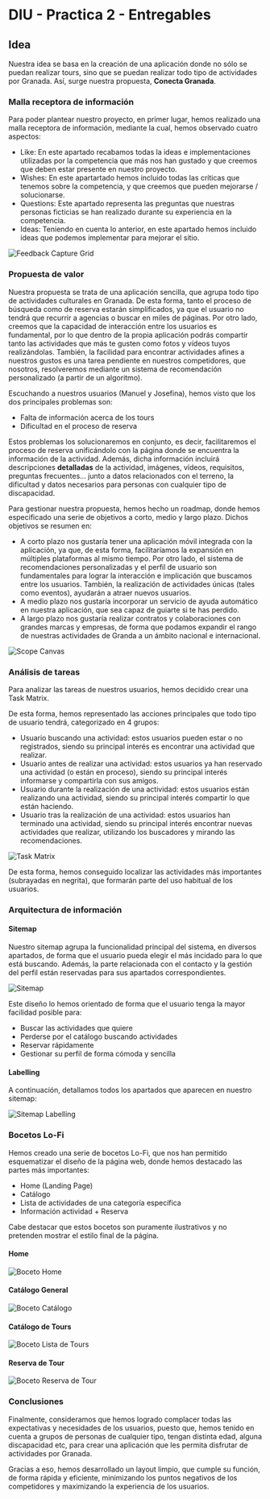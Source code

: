# DIU - Practica 2 - Entregables

## Idea
Nuestra idea se basa en la creación de una aplicación donde no sólo se puedan realizar tours, sino que se puedan realizar todo tipo de actividades 
por Granada. Así, surge nuestra propuesta, **Conecta Granada**.


### Malla receptora de información
Para poder plantear nuestro proyecto, en primer lugar, hemos realizado una malla receptora de información, mediante la cual, hemos observado cuatro aspectos:
  - Like: En este apartado recabamos todas la ideas e implementaciones utilizadas por la competencia que más nos han gustado y que creemos que deben estar presente en
  nuestro proyecto.
  - Wishes: En este apartartado hemos incluido todas las críticas que tenemos sobre la competencia, y que creemos que pueden mejorarse / solucionarse.
  - Questions: Este apartado representa las preguntas que nuestras personas ficticias se han realizado durante su experiencia en la competencia.
  - Ideas: Teniendo en cuenta lo anterior, en este apartado hemos incluido ideas que podemos implementar para mejorar el sitio.

<img align="center" src="./FeedbackCaptureGrid.png" alt="Feedback Capture Grid"/>

### Propuesta de valor
Nuestra propuesta se trata de una aplicación sencilla, que agrupa todo tipo de actividades culturales en Granada. De esta forma, tanto el proceso de búsqueda
como de reserva estarán simplificados, ya que el usuario no tendrá que recurrir a agencias o buscar en miles de páginas.
Por otro lado, creemos que la capacidad de interacción entre los usuarios es fundamental, por lo que dentro de la propia aplicación podrás compartir tanto las actividades que más te gusten como fotos y vídeos tuyos realizándolas.
También, la facilidad para encontrar actividades afines a nuestros gustos es una tarea pendiente en nuestros competidores, que nosotros, resolveremos mediante un sistema de recomendación personalizado (a partir de un algoritmo).

Escuchando a nuestros usuarios (Manuel y Josefina), hemos visto que los dos principales problemas son:
- Falta de información acerca de los tours
- Dificultad en el proceso de reserva

Estos problemas los solucionaremos en conjunto, es decir, facilitaremos el proceso de reserva unificándolo con la página donde se encuentra la información de la actividad. Además, dicha información incluirá descripciones **detalladas** de la actividad, imágenes, vídeos, requisitos, preguntas frecuentes... junto a datos relacionados con el terreno, la dificultad y datos necesarios para personas con cualquier tipo de discapacidad.

Para gestionar nuestra propuesta, hemos hecho un roadmap, donde hemos especificado una serie de objetivos a corto, medio y largo plazo. Dichos objetivos se resumen en:
- A corto plazo nos gustaría tener una aplicación móvil integrada con la aplicación, ya que, de esta forma, facilitaríamos la expansión en múltiples plataformas al mismo tiempo. Por otro lado, el sistema de recomendaciones personalizadas y el perfil de usuario son fundamentales para lograr la interacción e implicación que buscamos entre los usuarios. También, la realización de actividades únicas (tales como eventos), ayudarán a atraer nuevos usuarios.
- A medio plazo nos gustaría incorporar un servicio de ayuda automático en nuestra aplicación, que sea capaz de guiarte si te has perdido.
- A largo plazo nos gustaría realizar contratos y colaboraciones con grandes marcas y empresas, de forma que podamos expandir el rango de nuestras actividades de Granda a un ámbito nacional e internacional.

<img align="center" src="./ScopeCanvas.png" alt="Scope Canvas"/>


### Análisis de tareas
Para analizar las tareas de nuestros usuarios, hemos decidido crear una Task Matrix.

De esta forma, hemos representado las acciones principales que todo tipo de usuario tendrá, categorizado en 4 grupos:
- Usuario buscando una actividad: estos usuarios pueden estar o no registrados, siendo su principal interés es encontrar una actividad que realizar.
- Usuario antes de realizar una actividad: estos usuarios ya han reservado una actividad (o están en proceso), siendo su principal interés informarse y compartirla con sus amigos.
- Usuario durante la realización de una actividad: estos usuarios están realizando una actividad, siendo su principal interés compartir lo que están haciendo.
- Usuario tras la realización de una actividad: estos usuarios han terminado una actividad, siendo su principal interés encontrar nuevas actividades que realizar, utilizando los buscadores y mirando las recomendaciones.

<img align="center" src="./TaskMatrix.png" alt="Task Matrix"/>

De esta forma, hemos conseguido localizar las actividades más importantes (subrayadas en negrita), que formarán parte del uso habitual de los usuarios.


### Arquitectura de información

#### Sitemap 
Nuestro sitemap agrupa la funcionalidad principal del sistema, en diversos apartados, de forma que el usuario pueda elegir el más incidado para lo que está buscando. Además, la parte relacionada con el contacto y la gestión del perfil están reservadas para sus apartados correspondientes.

<img align="center" src="./Sitemap.png" alt="Sitemap"/>

Este diseño lo hemos orientado de forma que el usuario tenga la mayor facilidad posible para:
- Buscar las actividades que quiere
- Perderse por el catálogo buscando actividades
- Reservar rápidamente
- Gestionar su perfil de forma cómoda y sencilla

#### Labelling 
A continuación, detallamos todos los apartados que aparecen en nuestro sitemap:

<img align="center" src="./Labelling.png" alt="Sitemap Labelling"/>

### Bocetos Lo-Fi
Hemos creado una serie de bocetos Lo-Fi, que nos han permitido esquematizar el diseño de la página web, donde hemos destacado las partes más importantes:
- Home (Landing Page)
- Catálogo
- Lista de actividades de una categoría específica
- Información actividad + Reserva

Cabe destacar que estos bocetos son puramente ilustrativos y no pretenden mostrar el estilo final de la página.

#### Home
<img align="center" src="./BocetoHome.png" alt="Boceto Home"/>

#### Catálogo General
<img align="center" src="./BocetoCatalogo.png" alt="Boceto Catálogo"/>

#### Catálogo de Tours
<img align="center" src="./BocetoListaTours.png" alt="Boceto Lista de Tours"/>

#### Reserva de Tour
<img align="center" src="./BocetoReservaTour.png" alt="Boceto Reserva de Tour"/>

### Conclusiones  
Finalmente, consideramos que hemos logrado complacer todas las expectativas y necesidades de los usuarios, puesto que, hemos tenido en cuenta a grupos de personas de cualquier tipo, tengan distinta edad, alguna discapacidad etc, para crear una aplicación que les permita disfrutar de actividades por Granada.

Gracias a eso, hemos desarrollado un layout limpio, que cumple su función, de forma rápida y eficiente, minimizando los puntos negativos de los competidores y maximizando la experiencia de los usuarios.
